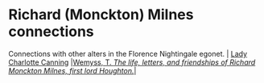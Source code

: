 # Richard (Monckton) Milnes connections
Connections with other alters in the Florence Nightingale egonet.
| [Lady Charlotte Canning](https://github.com/altealo/LadyCharlotteCanning/blob/master/README.md)  |[Wemyss, T. *The life, letters, and friendships of Richard Monckton Milnes, first lord Houghton.*](https://archive.org/details/lifelettersandf09reidgoog/page/n36/mode/2up/search/canning)|
